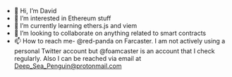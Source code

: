 - 👋 Hi, I’m David
- 👀 I’m interested in Ethereum stuff
- 🌱 I’m currently learning ethers.js and viem
- 💞️ I’m looking to collaborate on anything related to smart contracts
- 📫 How to reach me- @red-panda on Farcaster. I am not actively using a personal Twitter account but @foamcaster is an account that I check regularly. Also I can be reached via email at Deep_Sea_Penguin@protonmail.com
